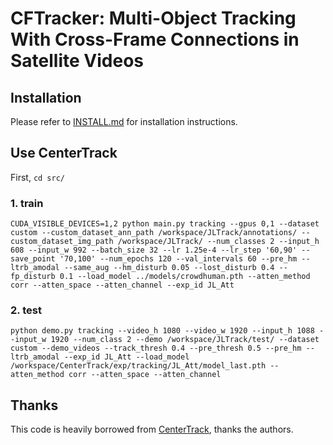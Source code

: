 # CFTracker: Multi-Object Tracking With Cross-Frame Connections in Satellite Videos


## Installation
Please refer to [INSTALL.md](readme/INSTALL.md) for installation instructions.


## Use CenterTrack
First, `cd src/`
### 1. train
```
CUDA_VISIBLE_DEVICES=1,2 python main.py tracking --gpus 0,1 --dataset custom --custom_dataset_ann_path /workspace/JLTrack/annotations/ --custom_dataset_img_path /workspace/JLTrack/ --num_classes 2 --input_h 608 --input_w 992 --batch_size 32 --lr 1.25e-4 --lr_step '60,90' --save_point '70,100' --num_epochs 120 --val_intervals 60 --pre_hm --ltrb_amodal --same_aug --hm_disturb 0.05 --lost_disturb 0.4 --fp_disturb 0.1 --load_model ../models/crowdhuman.pth --atten_method corr --atten_space --atten_channel --exp_id JL_Att
```
### 2. test
```
python demo.py tracking --video_h 1080 --video_w 1920 --input_h 1088 --input_w 1920 --num_class 2 --demo /workspace/JLTrack/test/ --dataset custom --demo_videos --track_thresh 0.4 --pre_thresh 0.5 --pre_hm --ltrb_amodal --exp_id JL_Att --load_model /workspace/CenterTrack/exp/tracking/JL_Att/model_last.pth --atten_method corr --atten_space --atten_channel
```

## Thanks
This code is heavily borrowed from [CenterTrack](https://github.com/xingyizhou/CenterTrack), thanks the authors.

